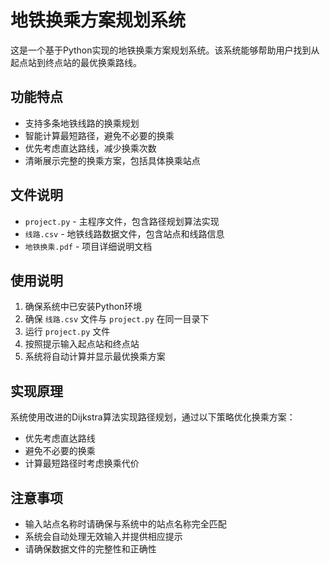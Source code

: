 # 地铁换乘方案规划系统

这是一个基于Python实现的地铁换乘方案规划系统。该系统能够帮助用户找到从起点站到终点站的最优换乘路线。

## 功能特点

- 支持多条地铁线路的换乘规划
- 智能计算最短路径，避免不必要的换乘
- 优先考虑直达路线，减少换乘次数
- 清晰展示完整的换乘方案，包括具体换乘站点

## 文件说明

- `project.py` - 主程序文件，包含路径规划算法实现
- `线路.csv` - 地铁线路数据文件，包含站点和线路信息
- `地铁换乘.pdf` - 项目详细说明文档

## 使用说明

1. 确保系统中已安装Python环境
2. 确保 `线路.csv` 文件与 `project.py` 在同一目录下
3. 运行 `project.py` 文件
4. 按照提示输入起点站和终点站
5. 系统将自动计算并显示最优换乘方案

## 实现原理

系统使用改进的Dijkstra算法实现路径规划，通过以下策略优化换乘方案：

- 优先考虑直达路线
- 避免不必要的换乘
- 计算最短路径时考虑换乘代价

## 注意事项

- 输入站点名称时请确保与系统中的站点名称完全匹配
- 系统会自动处理无效输入并提供相应提示
- 请确保数据文件的完整性和正确性 